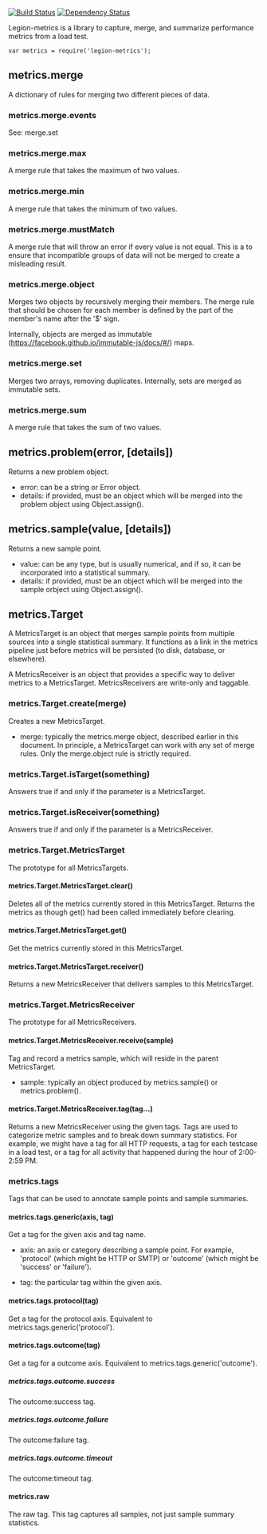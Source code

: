 
[![Build Status](https://travis-ci.org/lane-webperformance/legion-metrics.svg?branch=master)](https://travis-ci.org/lane-webperformance/legion-metrics)
[![Dependency Status](https://gemnasium.com/badges/github.com/lane-webperformance/legion-metrics.svg)](https://gemnasium.com/github.com/lane-webperformance/legion-metrics)

Legion-metrics is a library to capture, merge, and summarize performance
metrics from a load test.

	var metrics = require('legion-metrics');

metrics.merge
-------------

A dictionary of rules for merging two different pieces of data.

### metrics.merge.events

See: merge.set

### metrics.merge.max

A merge rule that takes the maximum of two values.

### metrics.merge.min

A merge rule that takes the minimum of two values.

### metrics.merge.mustMatch

A merge rule that will throw an error if every value is not equal. This is a
to ensure that incompatible groups of data will not be merged to create a
misleading result.

### metrics.merge.object

Merges two objects by recursively merging their members. The merge rule that
should be chosen for each member is defined by the part of the member's name
after the '$' sign.

Internally, objects are merged as immutable
(https://facebook.github.io/immutable-js/docs/#/) maps.

### metrics.merge.set

Merges two arrays, removing duplicates. Internally, sets are merged
as immutable sets.

### metrics.merge.sum

A merge rule that takes the sum of two values.

metrics.problem(error, [details])
---------------------------------

Returns a new problem object.

* error: can be a string or Error object.
* details: if provided, must be an object which will be merged into the
problem object using Object.assign().

metrics.sample(value, [details])
--------------------------------

Returns a new sample point.

* value: can be any type, but is usually numerical, and if so, it can be
incorporated into a statistical summary.
* details: if provided, must be an object which will be merged into the
sample orbject using Object.assign().

metrics.Target
--------------

A MetricsTarget is an object that merges sample points from multiple
sources into a single statistical summary. It functions as a link in
the metrics pipeline just before metrics will be persisted (to disk,
database, or elsewhere).

A MetricsReceiver is an object that provides a specific way to
deliver metrics to a MetricsTarget. MetricsReceivers are
write-only and taggable.

### metrics.Target.create(merge)

Creates a new MetricsTarget.

* merge: typically the metrics.merge object, described earlier in this
document. In principle, a MetricsTarget can work with any set of merge
rules. Only the merge.object rule is strictly required.

### metrics.Target.isTarget(something)

Answers true if and only if the parameter is a MetricsTarget.

### metrics.Target.isReceiver(something)

Answers true if and only if the parameter is a MetricsReceiver.

### metrics.Target.MetricsTarget

The prototype for all MetricsTargets.

#### metrics.Target.MetricsTarget.clear()

Deletes all of the metrics currently stored in this MetricsTarget. Returns
the metrics as though get() had been called immediately before clearing.

#### metrics.Target.MetricsTarget.get()

Get the metrics currently stored in this MetricsTarget.

#### metrics.Target.MetricsTarget.receiver()

Returns a new MetricsReceiver that delivers samples to this MetricsTarget.

### metrics.Target.MetricsReceiver

The prototype for all MetricsReceivers.

#### metrics.Target.MetricsReceiver.receive(sample)

Tag and record a metrics sample, which will reside in the parent MetricsTarget.

* sample: typically an object produced by metrics.sample() or
metrics.problem().

#### metrics.Target.MetricsReceiver.tag(tag...)

Returns a new MetricsReceiver using the given tags. Tags are used to categorize
metric samples and to break down summary statistics. For example, we might
have a tag for all HTTP requests, a tag for each testcase in a load test,
or a tag for all activity that happened during the hour of 2:00-2:59 PM.

### metrics.tags

Tags that can be used to annotate sample points and sample summaries.

#### metrics.tags.generic(axis, tag)

Get a tag for the given axis and tag name.

* axis: an axis or category describing a sample point. For example, 'protocol'
(which might be HTTP or SMTP) or 'outcome' (which might be 'success' or
'failure').

* tag: the particular tag within the given axis.

#### metrics.tags.protocol(tag)

Get a tag for the protocol axis. Equivalent to
metrics.tags.generic('protocol').

#### metrics.tags.outcome(tag)

Get a tag for a outcome axis. Equivalent to
metrics.tags.generic('outcome').

##### metrics.tags.outcome.success

The outcome:success tag.

##### metrics.tags.outcome.failure

The outcome:failure tag.

##### metrics.tags.outcome.timeout

The outcome:timeout tag.

#### metrics.raw

The raw tag. This tag captures all samples, not just sample summary statistics.

